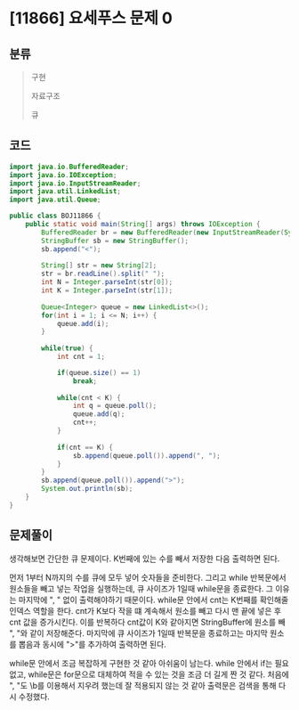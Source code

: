 # [11866] 요세푸스 문제 0

## 분류
> 구현
>
> 자료구조
>
> 큐

## 코드
```java
import java.io.BufferedReader;
import java.io.IOException;
import java.io.InputStreamReader;
import java.util.LinkedList;
import java.util.Queue;

public class BOJ11866 {
	public static void main(String[] args) throws IOException {
		BufferedReader br = new BufferedReader(new InputStreamReader(System.in));
		StringBuffer sb = new StringBuffer();
		sb.append("<");
		
		String[] str = new String[2];
		str = br.readLine().split(" ");
		int N = Integer.parseInt(str[0]);
		int K = Integer.parseInt(str[1]);
				
		Queue<Integer> queue = new LinkedList<>();
		for(int i = 1; i <= N; i++) {
			queue.add(i);
		}
		
		while(true) {
			int cnt = 1;

			if(queue.size() == 1)
				break;
			
			while(cnt < K) {
				int q = queue.poll();
				queue.add(q);
				cnt++;
			}
			
			if(cnt == K) {
				sb.append(queue.poll()).append(", ");
			}
		}
		sb.append(queue.poll()).append(">");
		System.out.println(sb);
	}
}
```

## 문제풀이

생각해보면 간단한 큐 문제이다. K번째에 있는 수를 빼서 저장한 다음 출력하면 된다. 

먼저 1부터 N까지의 수를 큐에 모두 넣어 숫자들을 준비한다. 그리고 while 반복문에서 원소들을 빼고 넣는 작업을 실행하는데, 큐 사이즈가 1일때 while문을 종료한다. 그 이유는 마지막에 ", " 없이 출력해야하기 때문이다. while문 안에서 cnt는 K번째를 확인해줄 인덱스 역할을 한다. cnt가 K보다 작을 떄 계속해서 원소를 빼고 다시 맨 끝에 넣은 후 cnt 값을 증가시킨다. 이를 반복하다 cnt값이 K와 같아지면 StringBuffer에 원소를 빼 ", "와 같이 저장해준다. 마지막에 큐 사이즈가 1일때 반복문을 종료하고는 마지막 원소를 뽑음과 동시에 ">"를 추가하여 출력하면 된다.

while문 안에서 조금 복잡하게 구현한 것 같아 아쉬움이 남는다. while 안에서 if는 필요없고, while문은 for문으로 대체하여 적을 수 있는 것을 조금 더 길게 짠 것 같다. 처음에 ", "도 \b를 이용해서 지우려 했는데 잘 적용되지 않는 것 같아 출력문은 검색을 통해 다시 수정했다.